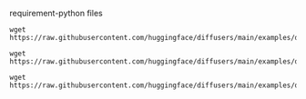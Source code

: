 requirement-python files

    wget https://raw.githubusercontent.com/huggingface/diffusers/main/examples/dreambooth/train_dreambooth_lora_sdxl.py

    wget https://raw.githubusercontent.com/huggingface/diffusers/main/examples/dreambooth/train_dreambooth_lora_sd3.py

    wget https://raw.githubusercontent.com/huggingface/diffusers/main/examples/dreambooth/train_dreambooth_lora_sd3.py